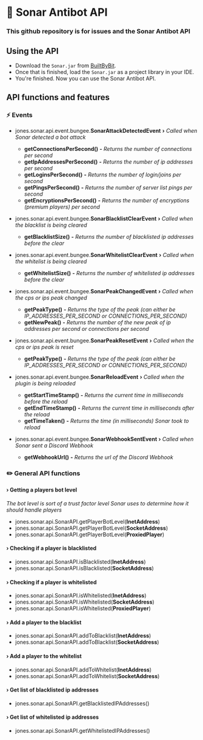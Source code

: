 # :wrench: Sonar Antibot API
### This github repository is for issues and the Sonar Antibot API

## Using the API

* Download the `Sonar.jar` from [BuiltByBit](https://builtbybit.com/resources/23353).
* Once that is finished, load the `Sonar.jar` as a project library in your IDE.
* You're finished. Now you can use the Sonar Antibot API.

## API functions and features

### ⚡ Events
* jones.sonar.api.event.bungee.**SonarAttackDetectedEvent** **›** *Called when Sonar detected a bot attack*
    * **getConnectionsPerSecond()** **-** *Returns the number of connections per second*
    * **getIpAddressesPerSecond()** **-** *Returns the number of ip addresses per second*
    * **getLoginsPerSecond()** **-** *Returns the number of login/joins per second*
    * **getPingsPerSecond()** **-** *Returns the number of server list pings per second*
    * **getEncryptionsPerSecond()** **-** *Returns the number of encryptions (premium players) per second*

* jones.sonar.api.event.bungee.**SonarBlacklistClearEvent** **›** *Called when the blacklist is being cleared*
    * **getBlacklistSize()** **-** *Returns the number of blacklisted ip addresses before the clear*

* jones.sonar.api.event.bungee.**SonarWhitelistClearEvent** **›** *Called when the whitelist is being cleared*
    * **getWhitelistSize()** **-** *Returns the number of whitelisted ip addresses before the clear*

* jones.sonar.api.event.bungee.**SonarPeakChangedEvent**    **›** *Called when the cps or ips peak changed*
    * **getPeakType()** **-** *Returns the type of the peak (can either be IP_ADDRESSES_PER_SECOND or CONNECTIONS_PER_SECOND)*
    * **getNewPeak()** **-** *Returns the number of the new peak of ip addresses per second or connections per second*

* jones.sonar.api.event.bungee.**SonarPeakResetEvent**      **›** *Called when the cps or ips peak is reset*
    * **getPeakType()** **-** *Returns the type of the peak (can either be IP_ADDRESSES_PER_SECOND or CONNECTIONS_PER_SECOND)*

* jones.sonar.api.event.bungee.**SonarReloadEvent**         **›** *Called when the plugin is being reloaded*
    * **getStartTimeStamp()** **-** *Returns the current time in milliseconds before the reload*
    * **getEndTimeStamp()** **-** *Returns the current time in milliseconds after the reload*
    * **getTimeTaken()** **-** *Returns the time (in milliseconds) Sonar took to reload*

* jones.sonar.api.event.bungee.**SonarWebhookSentEvent**    **›** *Called when Sonar sent a Discord Webhook*
    * **getWebhookUrl()** **-** *Returns the url of the Discord Webhook*

### :pencil2: General API functions

#### › Getting a players bot level
*The bot level is sort of a trust factor level Sonar uses to determine how it should handle players*

* jones.sonar.api.SonarAPI.getPlayerBotLevel(**InetAddress**)
* jones.sonar.api.SonarAPI.getPlayerBotLevel(**SocketAddress**)
* jones.sonar.api.SonarAPI.getPlayerBotLevel(**ProxiedPlayer**)

#### › Checking if a player is blacklisted

* jones.sonar.api.SonarAPI.isBlacklisted(**InetAddress**)
* jones.sonar.api.SonarAPI.isBlacklisted(**SocketAddress**)

#### › Checking if a player is whitelisted

* jones.sonar.api.SonarAPI.isWhitelisted(**InetAddress**)
* jones.sonar.api.SonarAPI.isWhitelisted(**SocketAddress**)
* jones.sonar.api.SonarAPI.isWhitelisted(**ProxiedPlayer**)

#### › Add a player to the blacklist

* jones.sonar.api.SonarAPI.addToBlacklist(**InetAddress**)
* jones.sonar.api.SonarAPI.addToBlacklist(**SocketAddress**)

#### › Add a player to the whitelist

* jones.sonar.api.SonarAPI.addToWhitelist(**InetAddress**)
* jones.sonar.api.SonarAPI.addToWhitelist(**SocketAddress**)

#### › Get list of blacklisted ip addresses

* jones.sonar.api.SonarAPI.getBlacklistedIPAddresses()

#### › Get list of whitelisted ip addresses

* jones.sonar.api.SonarAPI.getWhitelistedIPAddresses()
